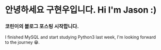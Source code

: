 안녕하세요 구현우입니다. Hi I'm Jason :)
==
### 코린이의 블로그 포스팅 시작합니다. 

I finished MySQL and start studying Python3 last week, I'm looking forward to the journey 😁.

















